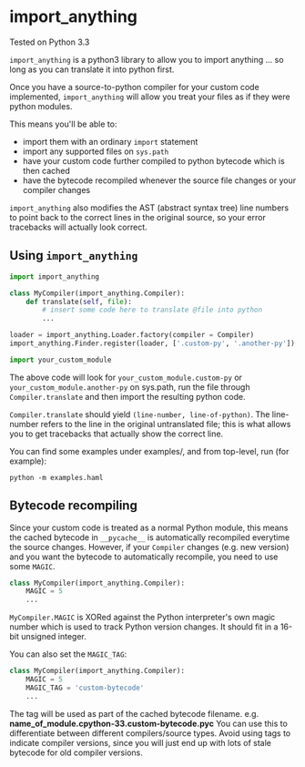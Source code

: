 # import_anything

Tested on Python 3.3

`import_anything` is a python3 library to allow you to import anything ... so long as you can translate it into python first.

Once you have a source-to-python compiler for your custom code implemented, `import_anything` will allow you treat your files as if they were python modules.

This means you'll be able to:
- import them with an ordinary `import` statement
- import any supported files on `sys.path`
- have your custom code further compiled to python bytecode which is then cached
- have the bytecode recompiled whenever the source file changes or your compiler changes

`import_anything` also modifies the AST (abstract syntax tree) line numbers to point back to the correct lines in the original source, so your error tracebacks will actually look correct.

## Using `import_anything`

```python
import import_anything

class MyCompiler(import_anything.Compiler):
    def translate(self, file):
        # insert some code here to translate @file into python
        ...

loader = import_anything.Loader.factory(compiler = Compiler)
import_anything.Finder.register(loader, ['.custom-py', '.another-py'])

import your_custom_module
```

The above code will look for `your_custom_module.custom-py` or `your_custom_module.another-py` on sys.path, run the file through `Compiler.translate` and then import the resulting python code.

`Compiler.translate` should yield `(line-number, line-of-python)`. The line-number refers to the line in the original untranslated file; this is what allows you to get tracebacks that actually show the correct line.

You can find some examples under examples/, and from top-level, run (for example):

```
python -m examples.haml
```

## Bytecode recompiling

Since your custom code is treated as a normal Python module, this means the cached bytecode in `__pycache__` is automatically recompiled everytime the source changes. However, if your `Compiler` changes (e.g. new version) and you want the bytecode to automatically recompile, you need to use some `MAGIC`.

```python
class MyCompiler(import_anything.Compiler):
    MAGIC = 5
    ...
```

`MyCompiler.MAGIC` is XORed against the Python interpreter's own magic number which is used to track Python version changes. It should fit in a 16-bit unsigned integer.

You can also set the `MAGIC_TAG`:

```python
class MyCompiler(import_anything.Compiler):
    MAGIC = 5
    MAGIC_TAG = 'custom-bytecode'
    ...
```

The tag will be used as part of the cached bytecode filename.
e.g. **name_of_module.cpython-33.custom-bytecode.pyc**
You can use this to differentiate between different compilers/source types. Avoid using tags to indicate compiler versions, since you will just end up with lots of stale bytecode for old compiler versions.
